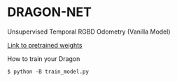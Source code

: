 DRAGON-NET
==========

Unsupervised Temporal RGBD Odometry (Vanilla Model) 

[Link to pretrained weights](https://drive.google.com/open?id=15s9W9r8XmS7_0cT_-KuE_fRvykwr8Eih)

How to train your Dragon

    $ python -B train_model.py
